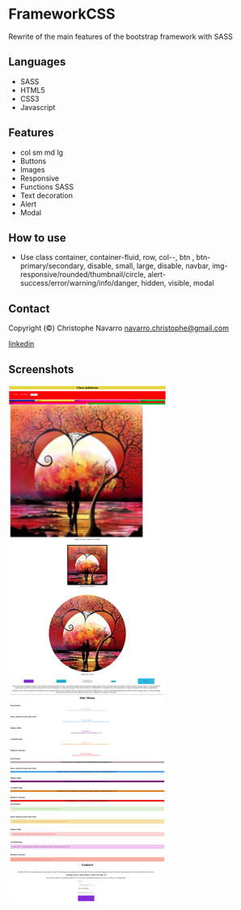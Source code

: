 # FrameworkCSS
Rewrite of the main features of the bootstrap framework with SASS   

## Languages
* SASS
* HTML5
* CSS3
* Javascript

## Features 
* col sm md lg
* Buttons 
* Images
* Responsive
* Functions SASS
* Text decoration
* Alert
* Modal  
  
## How to use
* Use class  container,  container-fluid,  row,  col-*-*,  btn ,  btn-primary/secondary,  disable,  small,  large,   disable,  navbar,  img-responsive/rounded/thumbnail/circle,  alert-success/error/warning/info/danger,  hidden,  visible,  modal

  
## Contact  

Copyright (©) Christophe Navarro <navarro.christophe@gmail.com>

[linkedin](https://www.linkedin.com/in/christophe-navarro-b5173a171)  

 ## Screenshots 
![alt text](https://github.com/Crinav/FrameworkCSS/blob/master/frameworkCSS.jpg "main page")  

  
